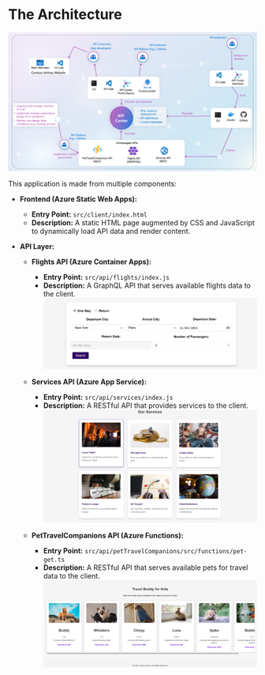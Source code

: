 # The Architecture

![Architecturue](/img/architecture.png)

This application is made from multiple components:
- **Frontend (Azure Static Web Apps):**
    - **Entry Point:** `src/client/index.html`
    - **Description:** A static HTML page augmented by CSS and JavaScript to dynamically load API data and render content.

- **API Layer:**
    - **Flights API (Azure Container Apps):**
        - **Entry Point:** `src/api/flights/index.js`
        - **Description:** A GraphQL API that serves available flights data to the client. 
        ![Flights section](/img/flights.png)

    - **Services API (Azure App Service):**
        - **Entry Point:** `src/api/services/index.js`
        - **Description:** A RESTful API that provides services to the client.
        ![Services section](/img/services.png)

    - **PetTravelCompanions API (Azure Functions):**
        - **Entry Point:** `src/api/petTravelCompanions/src/functions/pet-get.ts`
        - **Description:** A RESTful API that serves available pets for travel data to the client.
        ![Pets section section](/img/pets.png)

